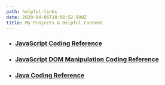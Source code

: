 ```yaml
---
path: helpful-links
date: 2020-04-06T18:08:52.990Z
title: My Projects & Helpful Content
---
```

* ### **[JavaScript Coding Reference](https://drive.google.com/open?id=1T76hdfYvX1q_9EVjEZhUkS1WJ2-BlxSF)**
* ### **[JavaScript DOM Manipulation Coding Reference](https://drive.google.com/open?id=1CJtNAREfQaeY7dxZwB_BGq8jkmWwMJp1)**
* ### **[Java Coding Reference](https://drive.google.com/file/d/1PzCVFVr2pqRPsuTYsV65YBP6nBXqI81A/view?usp=sharing)**